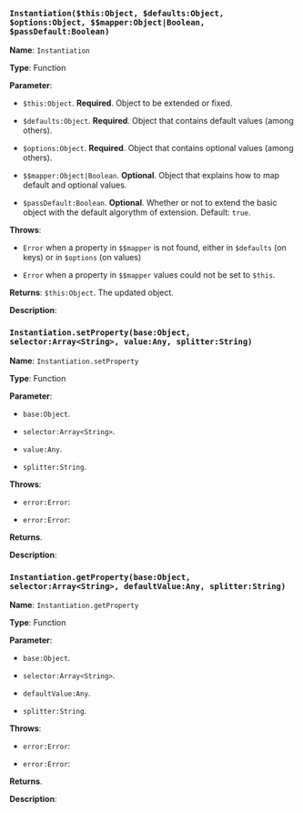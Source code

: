 
### `Instantiation($this:Object, $defaults:Object, $options:Object, $$mapper:Object|Boolean, $passDefault:Boolean)`



**Name**:  `Instantiation`


**Type**:  Function


**Parameter**: 


  - `$this:Object`. **Required**. Object to be extended or fixed. 


  - `$defaults:Object`. **Required**. Object that contains default values (among others).


  - `$options:Object`. **Required**. Object that contains optional values (among others).


  - `$$mapper:Object|Boolean`. **Optional**. Object that explains how to map default and optional values. 


  - `$passDefault:Boolean`. **Optional**. Whether or not to extend the basic object with the default algorythm of extension. Default: `true`.


**Throws**:  


  - `Error` when a property in `$$mapper` is not found, either in `$defaults` (on keys) or in `$options` (on values)


  - `Error` when a property in `$$mapper` values could not be set to `$this`.


**Returns**:  `$this:Object`. The updated object.


**Description**:  





### `Instantiation.setProperty(base:Object, selector:Array<String>, value:Any, splitter:String)`



**Name**:  `Instantiation.setProperty`


**Type**:  Function


**Parameter**: 


  - `base:Object`. 


  - `selector:Array<String>`. 


  - `value:Any`. 


  - `splitter:String`. 


**Throws**:  


  - `error:Error`:


  - `error:Error`:


**Returns**.


**Description**:  





### `Instantiation.getProperty(base:Object, selector:Array<String>, defaultValue:Any, splitter:String)`



**Name**:  `Instantiation.getProperty`


**Type**:  Function


**Parameter**: 


  - `base:Object`.


  - `selector:Array<String>`.


  - `defaultValue:Any`.


  - `splitter:String`.


**Throws**:  


  - `error:Error`:


  - `error:Error`:


**Returns**.


**Description**:  




